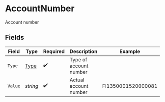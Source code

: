 # AccountNumber

Account number


## Fields

| Field                               | Type                                | Required                            | Description                         | Example                             |
| ----------------------------------- | ----------------------------------- | ----------------------------------- | ----------------------------------- | ----------------------------------- |
| `Type`                              | [Type](../../models/shared/Type.md) | :heavy_check_mark:                  | Type of account number              |                                     |
| `Value`                             | *string*                            | :heavy_check_mark:                  | Actual account number               | FI1350001520000081                  |